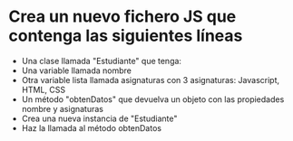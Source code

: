 # Crea un nuevo fichero JS que contenga las siguientes líneas

- Una clase llamada "Estudiante" que tenga:
- Una variable llamada nombre
- Otra variable lista llamada asignaturas con 3 asignaturas: Javascript, HTML, CSS
- Un método "obtenDatos" que devuelva un objeto con las propiedades nombre y asignaturas
- Crea una nueva instancia de "Estudiante"
- Haz la llamada al método obtenDatos